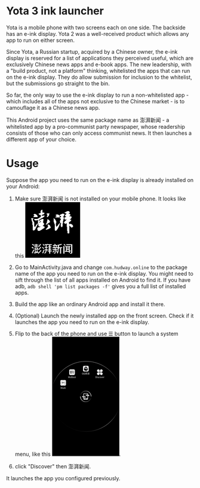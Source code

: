 # Yota 3 ink launcher

Yota is a mobile phone with two screens each on one side. The backside has an e-ink display. Yota 2 was a well-received product which allows any app to run on either screen.

Since Yota, a Russian startup, acquired by a Chinese owner, the e-ink display is reserved for a list of applications they perceived useful, which are exclusively Chinese news apps and e-book apps. The new leadership, with a "build product, not a platform" thinking, whitelisted the apps that can run on the e-ink display. They do allow submission for inclusion to the whitelist, but the submissions go straight to the bin.

So far, the only way to use the e-ink display to run a non-whitelisted app - which includes all of the apps not exclusive to the Chinese market - is to camouflage it as a Chinese news app.

This Android project uses the same package name as 澎湃新闻 - a whitelisted app by a pro-communist party newspaper, whose readership consists of those who can only access communist news. It then launches a different app of your choice.

# Usage

Suppose the app you need to run on the e-ink display is already installed on your Android:

1. Make sure 澎湃新闻 is not installed on your mobile phone. It looks like this ![澎湃新闻](README-1.png)

2. Go to MainActivity.java and change `com.hudway.online` to the package name of the app you need to run on the e-ink display. You might need to sift through the list of all apps installed on Android to find it. If you have adb, `adb shell 'pm list packages -f'` gives you a full list of installed apps.

3. Build the app like an ordinary Android app and install it there.

4. (Optional) Launch the newly installed app on the front screen. Check if it launches the app you need to run on the e-ink display.

5. Flip to the back of the phone and use ☰  button to launch a system menu, like this ![☰ menu](README-2.png).

6. click "Discover" then 澎湃新闻.

It launches the app you configured previously.
